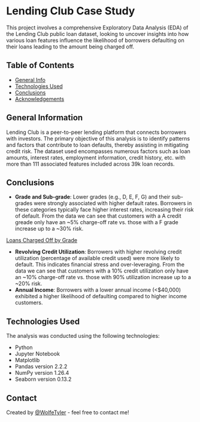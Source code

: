 # Lending Club Case Study
This project involves a comprehensive Exploratory Data Analysis (EDA) of the Lending Club public loan dataset, looking to uncover insights into how various loan features influence the likelihood of borrowers defaulting on their loans leading to the amount being charged off.


## Table of Contents
* [General Info](#general-information)
* [Technologies Used](#technologies-used)
* [Conclusions](#conclusions)
* [Acknowledgements](#acknowledgements)


## General Information
Lending Club is a peer-to-peer lending platform that connects borrowers with investors. The primary objective of this analysis is to identify patterns and factors that contribute to loan defaults, thereby assisting in mitigating credit risk. The dataset used encompasses numerous factors such as loan amounts, interest rates, employment information, credit history, etc. with more than 111 associated features included across 39k loan records.


## Conclusions
- **Grade and Sub-grade**: Lower grades (e.g., D, E, F, G) and their sub-grades were strongly associated with higher default rates. Borrowers in these categories typically face higher interest rates, increasing their risk of default. From the data we can see that customers with a A credit greade only have an ~5% charge-off rate vs. those with a F grade increase up to a ~30% risk.

[Loans Charged Off by Grade](https://github.com/WolfeTyler/Lending-Club-Case-Study/blob/main/LoansChargedOffbyGrade.png?raw=true)

- **Revolving Credit Utilization**: Borrowers with higher revolving credit utilization (percentage of available credit used) were more likely to default. This indicates financial stress and over-leveraging. From the data we can see that customers with a 10% credit utilization only have an ~10% charge-off rate vs. those with 90% utilization increase up to a ~20% risk.
- **Annual Income**: Borrowers with a lower annual income (<$40,000) exhibited a higher likelihood of defaulting compared to higher income customers.


## Technologies Used
The analysis was conducted using the following technologies:

- Python
- Jupyter Notebook
- Matplotlib
- Pandas version 2.2.2
- NumPy version 1.26.4
- Seaborn version 0.13.2


## Contact
Created by [@WolfeTyler](https://github.com/WolfeTyler) - feel free to contact me!

